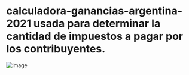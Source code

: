 # calculadora-ganancias-argentina-2021 usada para determinar la cantidad de impuestos a pagar por los contribuyentes.
![image](https://user-images.githubusercontent.com/74429277/119560424-52ef3400-bd7a-11eb-81f5-c8c0a3211f6f.png)